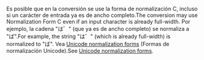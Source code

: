 <span data-ttu-id="a8b76-101">Es posible que en la conversión se use la forma de normalización C, incluso si un carácter de entrada ya es de ancho completo.</span><span class="sxs-lookup"><span data-stu-id="a8b76-101">The conversion may use Normalization Form C even if an input character is already full-width.</span></span> <span data-ttu-id="a8b76-102">Por ejemplo, la cadena "は゛" (que ya es de ancho completo) se normaliza a "ば".</span><span class="sxs-lookup"><span data-stu-id="a8b76-102">For example, the string "は゛" (which is already full-width) is normalized to "ば".</span></span> <span data-ttu-id="a8b76-103">Vea [Unicode normalization forms](https://unicode.org/reports/tr15) (Formas de normalización Unicode).</span><span class="sxs-lookup"><span data-stu-id="a8b76-103">See [Unicode normalization forms](https://unicode.org/reports/tr15).</span></span>
